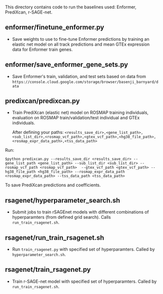 This directory contains code to run the baselines used: Enformer, PrediXcan, r-SAGE-net. 

## enformer/finetune_enformer.py 
- Save weights to use to fine-tune Enformer predictions by training an elastic net model on all track predictions and mean GTEx expression data for Enformer train genes. 

## enformer/save_enformer_gene_sets.py 
- Save Enformer's train, validation, and test sets based on data from `https://console.cloud.google.com/storage/browser/basenji_barnyard/data`

## predixcan/predixcan.py 
- Train PrediXcan (elastic net) model on ROSMAP training individuals, evaluation on ROSMAP train/validation/test individual and GTEx individuals.

  After defining your paths: 
`<results_save_dir>,<gene_list_path>,<sub_list_dir>,<rosmap_vcf_path>,<gtex_vcf_path>,<hg38_file_path>,<rosmap_expr_data_path>,<tss_data_path>`  

Run:

`$python predixcan.py --results_save_dir <results_save_dir> --gene_list_path <gene_list_path> --sub_list_dir <sub_list_dir> --rosmap_vcf_path <rosmap_vcf_path>  --gtex_vcf_path <gtex_vcf_path> --hg38_file_path <hg38_file_path> --rosmap_expr_data_path <rosmap_expr_data_path> --tss_data_path <tss_data_path>`   

To save PrediXcan predictions and coefficients. 

## rsagenet/hyperparameter_search.sh 
- Submit jobs to train rSAGEnet models with different combinations of hyperparamters (from defined grid search). Calls `run_train_rsagenet.sh`. 

## rsagenet/run_train_rsagenet.sh 
- Run `train_rsagenet.py` with specified set of hyperparamters. Called by `hyperparameter_search.sh`.

## rsagenet/train_rsagenet.py
- Train r-SAGE-net model with specified set of hyperparamters. Called by `run_train_rsagenet.sh`.

